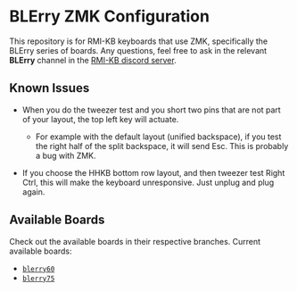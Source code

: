 # BLErry ZMK Configuration

This repository is for RMI-KB keyboards that use ZMK, specifically the BLErry series of boards. Any questions, feel free to ask in the relevant **BLErry** channel in the [RMI-KB discord server](https://discord.gg/hXcpWvg5zB).

## Known Issues

- When you do the tweezer test and you short two pins that are not part of your layout, the top left key will actuate.

    - For example with the default layout (unified backspace), if you test the right half of the split backspace, it will send Esc. This is probably a bug with ZMK.

- If you choose the HHKB bottom row layout, and then tweezer test Right Ctrl, this will make the keyboard unresponsive. Just unplug and plug again.

## Available Boards

Check out the available boards in their respective branches. Current available boards:

- [`blerry60`](tree/blerry60)
- [`blerry75`](tree/blerry75)